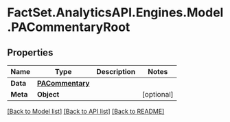 # FactSet.AnalyticsAPI.Engines.Model.PACommentaryRoot

## Properties

Name | Type | Description | Notes
------------ | ------------- | ------------- | -------------
**Data** | [**PACommentary**](PACommentary.md) |  | 
**Meta** | **Object** |  | [optional] 

[[Back to Model list]](../README.md#documentation-for-models) [[Back to API list]](../README.md#documentation-for-api-endpoints) [[Back to README]](../README.md)

